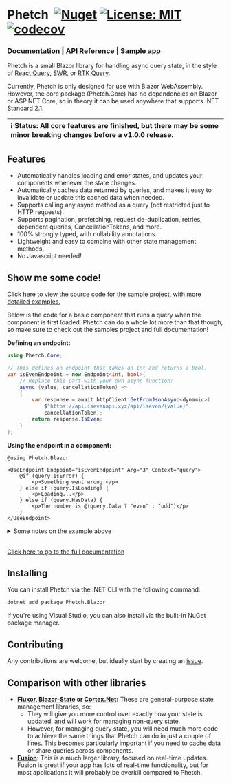 # Phetch&nbsp; [![Nuget](https://img.shields.io/nuget/v/Phetch.Blazor)](https://www.nuget.org/packages/Phetch.Blazor) [![License: MIT](https://img.shields.io/badge/License-MIT-yellow.svg)](https://opensource.org/licenses/MIT) [![codecov](https://codecov.io/github/Jcparkyn/phetch/graph/badge.svg?token=S3VNHVJPD4)](https://codecov.io/github/Jcparkyn/phetch)

### [Documentation](https://jcparkyn.github.io/phetch/docs/getting-started.html) | [API Reference](https://jcparkyn.github.io/phetch/api/Phetch.Blazor.html) | [Sample app](./samples/HackerNewsClient)

Phetch is a small Blazor library for handling async query state, in the style of [React Query](https://github.com/tannerlinsley/react-query), [SWR](https://github.com/vercel/swr), or [RTK Query](https://redux-toolkit.js.org/rtk-query/overview).

Currently, Phetch is only designed for use with Blazor WebAssembly. However, the core package (Phetch.Core) has no dependencies on Blazor or ASP.NET Core, so in theory it can be used anywhere that supports .NET Standard 2.1.

| :information_source: Status: All core features are finished, but there may be some minor breaking changes before a v1.0.0 release. |
|:-|

## Features
- Automatically handles loading and error states, and updates your components whenever the state changes.
- Automatically caches data returned by queries, and makes it easy to invalidate or update this cached data when needed.
- Supports calling any async method as a query (not restricted just to HTTP requests).
- Supports pagination, prefetching, request de-duplication, retries, dependent queries, CancellationTokens, and more.
- 100% strongly typed, with nullability annotations.
- Lightweight and easy to combine with other state management methods.
- No Javascript needed!

## Show me some code!

[Click here to view the source code for the sample project, with more detailed examples.](https://github.com/Jcparkyn/Phetch/tree/main/samples/PhetchBlazorDemo)

Below is the code for a basic component that runs a query when the component is first loaded.
Phetch can do a whole lot more than that though, so make sure to check out the samples project and full documentation!

**Defining an endpoint:**
```cs
using Phetch.Core;

// This defines an endpoint that takes an int and returns a bool.
var isEvenEndpoint = new Endpoint<int, bool>(
    // Replace this part with your own async function:
    async (value, cancellationToken) =>
    {
        var response = await httpClient.GetFromJsonAsync<dynamic>(
            $"https://api.isevenapi.xyz/api/iseven/{value}",
            cancellationToken);
        return response.IsEven;
    }
);
```

**Using the endpoint in a component:**
```cshtml
@using Phetch.Blazor

<UseEndpoint Endpoint="isEvenEndpoint" Arg="3" Context="query">
    @if (query.IsError) {
        <p>Something went wrong!</p>
    } else if (query.IsLoading) {
        <p>Loading...</p>
    } else if (query.HasData) {
        <p>The number is @(query.Data ? "even" : "odd")</p>
    }
</UseEndpoint>
```

<details>
<summary>Some notes on the example above</summary>

- Inside the `<UseEndpoint>` component, you can use `query` to access the current state of the query. Changing the `Context` parameter will rename this object.
- By changing the `Arg` parameter, the query will automatically be re-fetched when needed.
- Normally, you would share endpoints around your application using dependency injection (see [Defining Query Endpoints](#defining-query-endpoints-recommended)).
- If you need to access the query state inside the `@code` block of a component, you can replace `<UseEndpoint/>` with the pattern described in [Using Query Objects Directly](#using-query-objects-directly).

</details>
</br>

[Click here to go to the full documentation](https://jcparkyn.github.io/phetch/docs/getting-started.html)

## Installing

You can install Phetch via the .NET CLI with the following command:

```sh
dotnet add package Phetch.Blazor
```

If you're using Visual Studio, you can also install via the built-in NuGet package manager.

## Contributing

Any contributions are welcome, but ideally start by creating an [issue](https://github.com/Jcparkyn/phetch/issues).

## Comparison with other libraries

- **[Fluxor](https://github.com/mrpmorris/Fluxor), [Blazor-State](https://github.com/TimeWarpEngineering/blazor-state) or [Cortex.Net](https://github.com/jspuij/Cortex.Net):** These are general-purpose state management libraries, so:
  - They will give you more control over exactly how your state is updated, and will work for managing non-query state.
  - However, for managing query state, you will need much more code to achieve the same things that Phetch can do in just a couple of lines. This becomes particularly important if you need to cache data or share queries across components.
- **[Fusion](https://github.com/servicetitan/Stl.Fusion)**: This is a much larger library, focused on real-time updates. Fusion is great if your app has lots of real-time functionality, but for most applications it will probably be overkill compared to Phetch.
